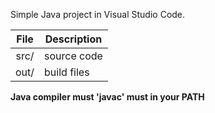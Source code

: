 Simple Java project in Visual Studio Code.

| File  | Description |
| :---: | ----------- |
| src/  | source code |
| out/  | build files |

**Java compiler must 'javac' must in your PATH**
